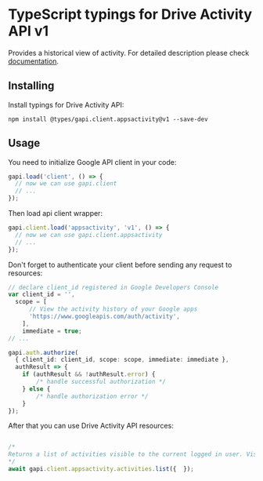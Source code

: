 # TypeScript typings for Drive Activity API v1

Provides a historical view of activity.
For detailed description please check [documentation](https://developers.google.com/google-apps/activity/).

## Installing

Install typings for Drive Activity API:

```
npm install @types/gapi.client.appsactivity@v1 --save-dev
```

## Usage

You need to initialize Google API client in your code:

```typescript
gapi.load('client', () => {
  // now we can use gapi.client
  // ...
});
```

Then load api client wrapper:

```typescript
gapi.client.load('appsactivity', 'v1', () => {
  // now we can use gapi.client.appsactivity
  // ...
});
```

Don't forget to authenticate your client before sending any request to resources:

```typescript
// declare client_id registered in Google Developers Console
var client_id = '',
  scope = [ 
      // View the activity history of your Google apps
      'https://www.googleapis.com/auth/activity',
    ],
    immediate = true;
// ...

gapi.auth.authorize(
  { client_id: client_id, scope: scope, immediate: immediate },
  authResult => {
    if (authResult && !authResult.error) {
        /* handle successful authorization */
    } else {
        /* handle authorization error */
    }
});
```

After that you can use Drive Activity API resources:

```typescript

/*
Returns a list of activities visible to the current logged in user. Visible activities are determined by the visibility settings of the object that was acted on, e.g. Drive files a user can see. An activity is a record of past events. Multiple events may be merged if they are similar. A request is scoped to activities from a given Google service using the source parameter.
*/
await gapi.client.appsactivity.activities.list({  });
```
